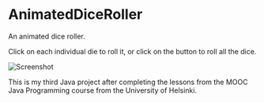 # AnimatedDiceRoller
An animated dice roller.

Click on each individual die to roll it, or click on the button to roll all the dice.

![Screenshot](https://user-images.githubusercontent.com/114260075/193353489-4ce1ee8d-aa1c-40cb-b7be-cc4f5de44623.png)

This is my third Java project after completing the lessons from the MOOC Java Programming course from the University of Helsinki.
